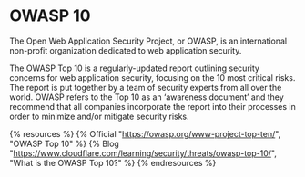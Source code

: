 # OWASP 10

The Open Web Application Security Project, or OWASP, is an international non-profit organization dedicated to web application security.

The OWASP Top 10 is a regularly-updated report outlining security concerns for web application security, focusing on the 10 most critical risks. The report is put together by a team of security experts from all over the world. OWASP refers to the Top 10 as an ‘awareness document’ and they recommend that all companies incorporate the report into their processes in order to minimize and/or mitigate security risks.

{% resources %}
  {% Official "https://owasp.org/www-project-top-ten/", "OWASP Top 10" %}
  {% Blog "https://www.cloudflare.com/learning/security/threats/owasp-top-10/", "What is the OWASP Top 10?" %}
{% endresources %}